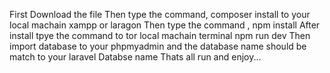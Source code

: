 First Download the file
Then type the command, composer install to your local machain xampp or laragon
Then type the command , npm install
After install tpye the command to tor local machain terminal npm run dev
Then import database to your phpmyadmin and the database name should be match to your laravel Databse name
Thats all run and enjoy...
